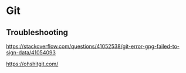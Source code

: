 # Git

## Troubleshooting

https://stackoverflow.com/questions/41052538/git-error-gpg-failed-to-sign-data/41054093

https://ohshitgit.com/
